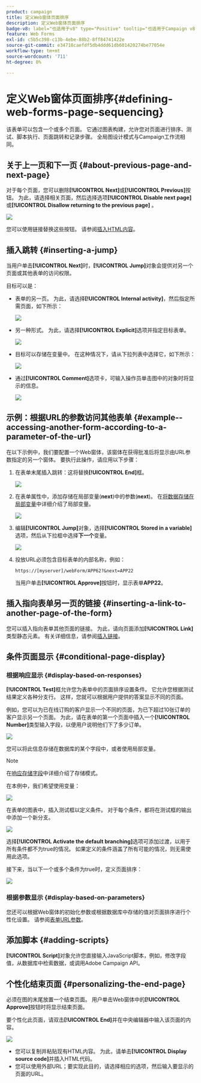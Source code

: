 ```yaml
---
product: campaign
title: 定义Web窗体页面排序
description: 定义Web窗体页面排序
badge-v8: label="也适用于v8" type="Positive" tooltip="也适用于Campaign v8"
feature: Web Forms
exl-id: c5b5c398-c13b-4ebe-88b2-8ff84741422e
source-git-commit: e34718caefdf5db4ddd61db601420274be77054e
workflow-type: tm+mt
source-wordcount: '711'
ht-degree: 0%

---
```


# 定义Web窗体页面排序{#defining-web-forms-page-sequencing}



该表单可以包含一个或多个页面。 它通过图表构建，允许您对页面进行排序、测试、脚本执行、页面跳转和记录步骤。 全局图设计模式与Campaign工作流相同。

## 关于上一页和下一页 {#about-previous-page-and-next-page}

对于每个页面，您可以删除&#x200B;**[!UICONTROL Next]**&#x200B;或&#x200B;**[!UICONTROL Previous]**&#x200B;按钮。 为此，请选择相关页面，然后选择选项&#x200B;**[!UICONTROL Disable next page]**&#x200B;或&#x200B;**[!UICONTROL Disallow returning to the previous page]** 。

![](assets/s_ncs_admin_survey_no_next_page.png)

您可以使用链接替换这些按钮。 请参阅[插入HTML内容](static-elements-in-a-web-form.md#inserting-html-content)。

## 插入跳转 {#inserting-a-jump}

当用户单击&#x200B;**[!UICONTROL Next]**&#x200B;时，**[!UICONTROL Jump]**&#x200B;对象会提供对另一个页面或其他表单的访问权限。

目标可以是：

* 表单的另一页。 为此，请选择&#x200B;**[!UICONTROL Internal activity]**，然后指定所需页面，如下所示：

  ![](assets/s_ncs_admin_jump_param1.png)

* 另一种形式。 为此，请选择&#x200B;**[!UICONTROL Explicit]**&#x200B;选项并指定目标表单。

  ![](assets/s_ncs_admin_jump_param2.png)

* 目标可以存储在变量中。 在这种情况下，请从下拉列表中选择它，如下所示：

  ![](assets/s_ncs_admin_jump_param3.png)

* 通过&#x200B;**[!UICONTROL Comment]**&#x200B;选项卡，可输入操作员单击图中的对象时将显示的信息。

  ![](assets/s_ncs_admin_survey_jump_comment.png)

## 示例：根据URL的参数访问其他表单 {#example--accessing-another-form-according-to-a-parameter-of-the-url}

在以下示例中，我们要配置一个Web窗体，该窗体在获得批准后将显示由URL参数指定的另一个窗体。 要执行此操作，请应用以下步骤：

1. 在表单末尾插入跳转：这将替换&#x200B;**[!UICONTROL End]**&#x200B;框。

   ![](assets/s_ncs_admin_survey_jump_sample1.png)

1. 在表单属性中，添加存储在局部变量(**next**)中的参数(**next**)。 在[将数据存储在局部变量](web-forms-answers.md#storing-data-in-a-local-variable)中详细介绍了局部变量。

   ![](assets/s_ncs_admin_survey_jump_sample2.png)

1. 编辑&#x200B;**[!UICONTROL Jump]**&#x200B;对象，选择&#x200B;**[!UICONTROL Stored in a variable]**&#x200B;选项，然后从下拉框中选择&#x200B;**下一个**&#x200B;变量。

   ![](assets/s_ncs_admin_survey_jump_sample3.png)

1. 投放URL必须包含目标表单的内部名称，例如：

   ```
   https://[myserver]/webForm/APP62?&next=APP22
   ```

   当用户单击&#x200B;**[!UICONTROL Approve]**&#x200B;按钮时，显示表单&#x200B;**APP22**。

## 插入指向表单另一页的链接 {#inserting-a-link-to-another-page-of-the-form}

您可以插入指向表单其他页面的链接。 为此，请向页面添加&#x200B;**[!UICONTROL Link]**&#x200B;类型静态元素。 有关详细信息，请参阅[插入链接](static-elements-in-a-web-form.md#inserting-a-link)。

## 条件页面显示 {#conditional-page-display}

### 根据响应显示 {#display-based-on-responses}

**[!UICONTROL Test]**&#x200B;框允许您为表单中的页面排序设置条件。 它允许您根据测试结果定义各种分支行。 这样，您就可以根据用户提供的答案显示不同的页面。

例如，您可以为已在线订购的客户显示一个不同的页面，为已下超过10张订单的客户显示另一个页面。 为此，请在表单的第一个页面中插入一个&#x200B;**[!UICONTROL Number]**&#x200B;类型输入字段，以便用户说明他们下了多少订单。

![](assets/s_ncs_admin_survey_test_ex0.png)

您可以将此信息存储在数据库的某个字段中，或者使用局部变量。

>[!NOTE]
>
>在[响应存储字段](web-forms-answers.md#response-storage-fields)中详细介绍了存储模式。

在本例中，我们希望使用变量：

![](assets/s_ncs_admin_survey_test_ex1.png)

在表单的图表中，插入测试框以定义条件。 对于每个条件，都将在测试框的输出中添加一个新分支。

![](assets/s_ncs_admin_survey_test_ex2.png)

选择&#x200B;**[!UICONTROL Activate the default branching]**&#x200B;选项可添加过渡，以用于所有条件都不为true的情况。 如果定义的条件涵盖了所有可能的情况，则无需使用此选项。

接下来，当以下一个或多个条件为true时，定义页面排序：

![](assets/s_ncs_admin_survey_test_ex3.png)

### 根据参数显示 {#display-based-on-parameters}

您还可以根据Web窗体的初始化参数或根据数据库中存储的值对页面排序进行个性化设置。 请参阅[表单URL参数](defining-web-forms-properties.md#form-url-parameters)。

## 添加脚本 {#adding-scripts}

**[!UICONTROL Script]**&#x200B;对象允许您直接输入JavaScript脚本，例如，修改字段值，从数据库中检索数据，或调用Adobe Campaign API。

## 个性化结束页面 {#personalizing-the-end-page}

必须在图的末尾放置一个结束页面。 用户单击Web窗体中的&#x200B;**[!UICONTROL Approve]**&#x200B;按钮时将显示结束页面。

要个性化此页面，请双击&#x200B;**[!UICONTROL End]**&#x200B;并在中央编辑器中输入该页面的内容。

![](assets/s_ncs_admin_survey_end_page_edit.png)

* 您可以复制并粘贴现有HTML内容。 为此，请单击&#x200B;**[!UICONTROL Display source code]**&#x200B;并插入HTML代码。
* 您可以使用外部URL；要实现此目的，请选择相应的选项，然后输入要显示的页面的URL。
